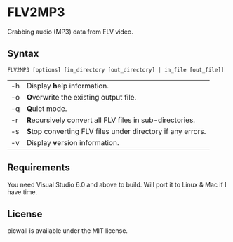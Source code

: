 FLV2MP3
=======

Grabbing audio (MP3) data from FLV video.

Syntax
------

    FLV2MP3 [options] [in_directory [out_directory] | in_file [out_file]]

<table>
  <tr>
    <td>-h</td> <td>Display <b>h</b>elp information.</td>
  </tr>
  <tr>
    <td>-o</td> <td><b>O</b>verwrite the existing output file.</td>
  </tr>
  <tr>
    <td>-q</td> <td><b>Q</b>uiet mode.</td>
  </tr>
  <tr>
    <td>-r</td> <td><b>R</b>ecursively convert all FLV files in sub-directories.</td>
  </tr>
  <tr>
    <td>-s</td> <td><b>S</b>top converting FLV files under directory if any errors.</td>
  </tr>
  <tr>
    <td>-v</td> <td>Display <b>v</b>ersion information.</td>
  </tr>
</table>

Requirements
------------

You need Visual Studio 6.0 and above to build. Will port it to Linux & Mac if I have time.

License
-------

picwall is available under the MIT license.
